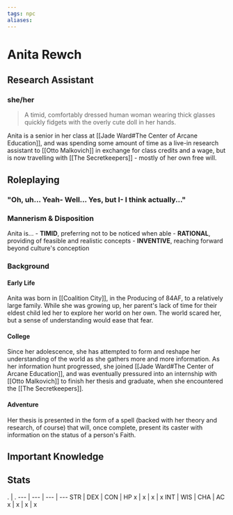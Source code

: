 ```yaml
---
tags: npc
aliases:
---
```

# Anita Rewch
## Research Assistant
### she/her

> A timid, comfortably dressed human woman wearing thick glasses quickly fidgets with the overly cute doll in her hands.

Anita is a senior in her class at [[Jade Ward#The Center of Arcane Education]], and was spending some amount of time as a live-in research assistant to [[Otto Malkovich]] in exchange for class credits and a wage, but is now travelling with [[The Secretkeepers]] - mostly of her own free will.

## Roleplaying
### "Oh, uh... Yeah- Well... Yes, but I- I think actually..."

### Mannerism & Disposition
Anita is...
	- **TIMID**, preferring not to be noticed when able
	- **RATIONAL**, providing of feasible and realistic concepts
	- **INVENTIVE**, reaching forward beyond culture's conception

### Background
#### Early Life

Anita was born in [[Coalition City]], in the Producing of 84AF, to a relatively large family. While she was growing up, her parent's lack of time for their eldest child led her to explore her world on her own. The world scared her, but a sense of understanding would ease that fear. 

#### College
Since her adolescence, she has attempted to form and reshape her understanding of the world as she gathers more and more information. As her information hunt progressed, she joined [[Jade Ward#The Center of Arcane Education]], and was eventually pressured into an internship with [[Otto Malkovich]] to finish her thesis and graduate, when she encountered the [[The Secretkeepers]].

#### Adventure
Her thesis is presented in the form of a spell (backed with her theory and research, of course) that will, once complete, present its caster with information on the status of a person's Faith.

## Important Knowledge


## Stats
. | . 
--- | --- | --- | ---
STR | DEX | CON | HP
x | x | x | x
INT | WIS | CHA | AC
x | x | x | x